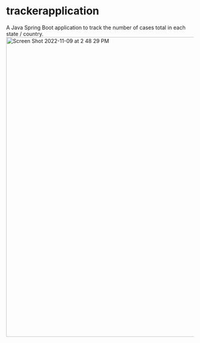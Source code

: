 # trackerapplication
A Java Spring Boot application to track the number of cases total in each state / country. 
<img width="804" alt="Screen Shot 2022-11-09 at 2 48 29 PM" src="https://user-images.githubusercontent.com/22222231/200949075-3ec18607-b987-4c69-94be-91df8784d421.png">
